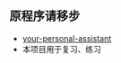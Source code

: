 ## 原程序请移步
- [your-personal-assistant](https://github.com/gaorch85/your-personal-assistant)
- 本项目用于复习、练习
